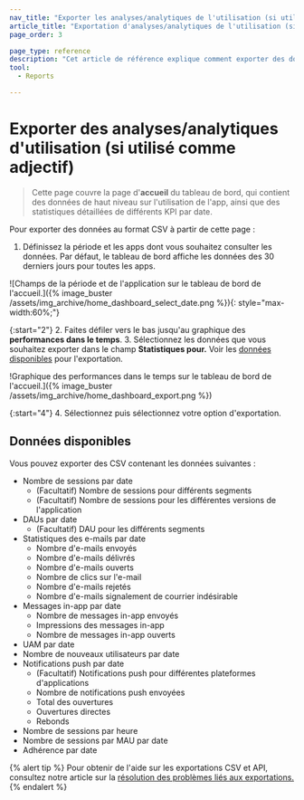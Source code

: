 ```yaml
---
nav_title: "Exporter les analyses/analytiques de l'utilisation (si utilisée)"
article_title: "Exportation d'analyses/analytiques de l'utilisation (si utilisées comme adjectifs)"
page_order: 3

page_type: reference
description: "Cet article de référence explique comment exporter des données de haut niveau sur l'utilisation des apps."
tool: 
  - Reports

---
```


# Exporter des analyses/analytiques d'utilisation (si utilisé comme adjectif)

> Cette page couvre la page d'**accueil** du tableau de bord, qui contient des données de haut niveau sur l'utilisation de l'app, ainsi que des statistiques détaillées de différents KPI par date.

Pour exporter des données au format CSV à partir de cette page :

1. Définissez la période et les apps dont vous souhaitez consulter les données. Par défaut, le tableau de bord affiche les données des 30 derniers jours pour toutes les apps.

\![Champs de la période et de l'application sur le tableau de bord de l'accueil.]({% image_buster /assets/img_archive/home_dashboard_select_date.png %}){: style="max-width:60%;"}

{:start="2"}
2\. Faites défiler vers le bas jusqu'au graphique des **performances dans le temps**.
3\. Sélectionnez les données que vous souhaitez exporter dans le champ **Statistiques pour.**  Voir les [données disponibles](#available-data) pour l'exportation.

!Graphique des performances dans le temps sur le tableau de bord de l'accueil.]({% image_buster /assets/img_archive/home_dashboard_export.png %})

{:start="4"}
4\. Sélectionnez <i class="fas fa-bars" title="Menu contextuel Graphique"></i> puis sélectionnez votre option d'exportation.

## Données disponibles

Vous pouvez exporter des CSV contenant les données suivantes :

- Nombre de sessions par date
    - (Facultatif) Nombre de sessions pour différents segments
    - (Facultatif) Nombre de sessions pour les différentes versions de l'application
- DAUs par date
    - (Facultatif) DAU pour les différents segments
- Statistiques des e-mails par date
    - Nombre d'e-mails envoyés
    - Nombre d'e-mails délivrés
    - Nombre d'e-mails ouverts
    - Nombre de clics sur l'e-mail
    - Nombre d'e-mails rejetés
    - Nombre d'e-mails signalement de courrier indésirable
- Messages in-app par date
    - Nombre de messages in-app envoyés
    - Impressions des messages in-app
    - Nombre de messages in-app ouverts
- UAM par date
- Nombre de nouveaux utilisateurs par date
- Notifications push par date
    - (Facultatif) Notifications push pour différentes plateformes d'applications
    - Nombre de notifications push envoyées
    - Total des ouvertures
    - Ouvertures directes
    - Rebonds
- Nombre de sessions par heure
- Nombre de sessions par MAU par date
- Adhérence par date

{% alert tip %}
Pour obtenir de l'aide sur les exportations CSV et API, consultez notre article sur la [résolution des problèmes liés aux exportations.]({{site.baseurl}}/user_guide/data/export_braze_data/export_troubleshooting/) 
{% endalert %}

